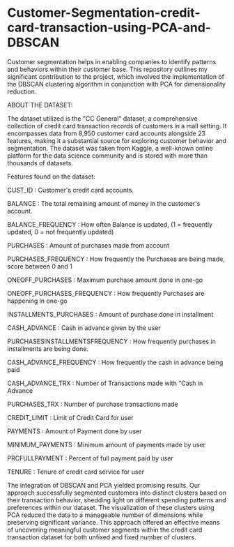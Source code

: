 # Customer-Segmentation-credit-card-transaction-using-PCA-and-DBSCAN
Customer segmentation helps in enabling companies to identify patterns and behaviors within their customer base. This repository outlines my significant contribution to the project, which involved the implementation of the DBSCAN clustering algorithm in conjunction with PCA for dimensionality reduction.

ABOUT THE DATASET:

The dataset utilized is the "CC General" dataset, a comprehensive collection of credit card transaction records of customers in a mall setting. It encompasses data from 8,950 customer card accounts alongside 23 features, making it a substantial source for exploring customer behavior and segmentation. The dataset was taken from Kaggle, a  well-known online platform for the data science community and is stored with more than thousands of datasets.  

Features found on the dataset: 

CUST_ID : Customer's credit card accounts.

BALANCE : The total remaining amount of money in the customer's account.

BALANCE_FREQUENCY : How often Balance is updated, (1 = frequently updated, 0 = not frequently updated)

PURCHASES : Amount of purchases made from account

PURCHASES_FREQUENCY : How frequently the Purchases are being made, score between 0 and 1

ONEOFF_PURCHASES : Maximum purchase amount done in one-go

ONEOFF_PURCHASES_FREQUENCY : How frequently Purchases are happening in one-go

INSTALLMENTS_PURCHASES : Amount of purchase done in installment

CASH_ADVANCE : Cash in advance given by the user

PURCHASESINSTALLMENTSFREQUENCY : How frequently purchases in installments are being done. 

CASH_ADVANCE_FREQUENCY : How frequently the cash in advance being paid

CASH_ADVANCE_TRX : Number of Transactions made with "Cash in Advance 

PURCHASES_TRX : Number of purchase transactions made

CREDIT_LIMIT : Limit of Credit Card for user

PAYMENTS : Amount of Payment done by user

MINIMUM_PAYMENTS : Minimum amount of payments made by user

PRCFULLPAYMENT : Percent of full payment paid by user

TENURE : Tenure of credit card service for user

The integration of DBSCAN and PCA yielded promising results. Our approach successfully segmented customers into distinct clusters based on their transaction behavior, shedding light on different spending patterns and preferences within our dataset. The visualization of these clusters using PCA reduced the data to a manageable number of dimensions while preserving significant variance. This approach offered an effective means of uncovering meaningful customer segments within the credit card transaction dataset for both unfixed and fixed number of clusters.
